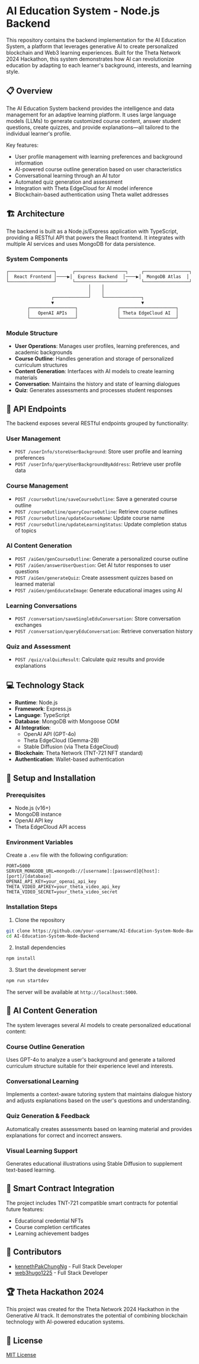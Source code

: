 # AI Education System - Node.js Backend

This repository contains the backend implementation for the AI Education System, a platform that leverages generative AI to create personalized blockchain and Web3 learning experiences. Built for the Theta Network 2024 Hackathon, this system demonstrates how AI can revolutionize education by adapting to each learner's background, interests, and learning style.

## 📋 Overview

The AI Education System backend provides the intelligence and data management for an adaptive learning platform. It uses large language models (LLMs) to generate customized course content, answer student questions, create quizzes, and provide explanations—all tailored to the individual learner's profile.

Key features:
- User profile management with learning preferences and background information
- AI-powered course outline generation based on user characteristics
- Conversational learning through an AI tutor
- Automated quiz generation and assessment
- Integration with Theta EdgeCloud for AI model inference
- Blockchain-based authentication using Theta wallet addresses

## 🏗️ Architecture

The backend is built as a Node.js/Express application with TypeScript, providing a RESTful API that powers the React frontend. It integrates with multiple AI services and uses MongoDB for data persistence.

### System Components

```
┌─────────────────┐      ┌───────────────────┐     ┌─────────────────┐
│  React Frontend │────▶│  Express Backend  │────▶│  MongoDB Atlas  │
└─────────────────┘      └───────────────────┘     └─────────────────┘
                               │    │
                               │    │
                 ┌─────────────┘    └──────────────┐
                 ▼                                 ▼
        ┌─────────────────┐               ┌─────────────────────┐
        │   OpenAI APIs   │               │ Theta EdgeCloud AI  │
        └─────────────────┘               └─────────────────────┘
```

### Module Structure

- **User Operations**: Manages user profiles, learning preferences, and academic backgrounds
- **Course Outline**: Handles generation and storage of personalized curriculum structures
- **Content Generation**: Interfaces with AI models to create learning materials
- **Conversation**: Maintains the history and state of learning dialogues
- **Quiz**: Generates assessments and processes student responses

## 🚀 API Endpoints

The backend exposes several RESTful endpoints grouped by functionality:

### User Management
- `POST /userInfo/storeUserBackground`: Store user profile and learning preferences
- `POST /userInfo/queryUserBackgroundByAddress`: Retrieve user profile data

### Course Management
- `POST /courseOutline/saveCourseOutline`: Save a generated course outline
- `POST /courseOutline/queryCourseOutline`: Retrieve course outlines
- `POST /courseOutline/updateCourseName`: Update course name
- `POST /courseOutline/updateLearningStatus`: Update completion status of topics

### AI Content Generation
- `POST /aiGen/genCourseOutline`: Generate a personalized course outline
- `POST /aiGen/answerUserQuestion`: Get AI tutor responses to user questions
- `POST /aiGen/generateQuiz`: Create assessment quizzes based on learned material
- `POST /aiGen/genEducateImage`: Generate educational images using AI

### Learning Conversations
- `POST /conversation/saveSingleEduConversation`: Store conversation exchanges
- `POST /conversation/queryEduConversation`: Retrieve conversation history

### Quiz and Assessment
- `POST /quiz/calQuizResult`: Calculate quiz results and provide explanations

## 💻 Technology Stack

- **Runtime**: Node.js
- **Framework**: Express.js
- **Language**: TypeScript
- **Database**: MongoDB with Mongoose ODM
- **AI Integration**: 
  - OpenAI API (GPT-4o)
  - Theta EdgeCloud (Gemma-2B)
  - Stable Diffusion (via Theta EdgeCloud)
- **Blockchain**: Theta Network (TNT-721 NFT standard)
- **Authentication**: Wallet-based authentication

## 🔧 Setup and Installation

### Prerequisites
- Node.js (v16+)
- MongoDB instance
- OpenAI API key
- Theta EdgeCloud API access

### Environment Variables
Create a `.env` file with the following configuration:
```
PORT=5000
SERVER_MONGODB_URL=mongodb://[username]:[password]@[host]:[port]/[database]
OPENAI_API_KEY=your_openai_api_key
THETA_VIDEO_APIKEY=your_theta_video_api_key
THETA_VIDEO_SECRET=your_theta_video_secret
```

### Installation Steps
1. Clone the repository
```bash
git clone https://github.com/your-username/AI-Education-System-Node-Backend.git
cd AI-Education-System-Node-Backend
```

2. Install dependencies
```bash
npm install
```

3. Start the development server
```bash
npm run startdev
```

The server will be available at `http://localhost:5000`.

## 🧠 AI Content Generation

The system leverages several AI models to create personalized educational content:

### Course Outline Generation
Uses GPT-4o to analyze a user's background and generate a tailored curriculum structure suitable for their experience level and interests.

### Conversational Learning
Implements a context-aware tutoring system that maintains dialogue history and adjusts explanations based on the user's questions and understanding.

### Quiz Generation & Feedback
Automatically creates assessments based on learning material and provides explanations for correct and incorrect answers.

### Visual Learning Support
Generates educational illustrations using Stable Diffusion to supplement text-based learning.

## 🔐 Smart Contract Integration

The project includes TNT-721 compatible smart contracts for potential future features:
- Educational credential NFTs
- Course completion certificates
- Learning achievement badges

## 🤝 Contributors

- [kennethPakChungNg](https://github.com/kennethPakChungNg) - Full Stack Developer
- [web3hugo1225](https://github.com/web3hugo1225) - Full Stack Developer

## 🏆 Theta Hackathon 2024

This project was created for the Theta Network 2024 Hackathon in the Generative AI track. It demonstrates the potential of combining blockchain technology with AI-powered education systems.

## 📄 License

[MIT License](LICENSE)
